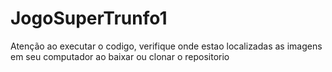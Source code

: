 # JogoSuperTrunfo1
Atenção ao executar o codigo, verifique onde estao localizadas as imagens em seu computador ao baixar ou clonar o repositorio
